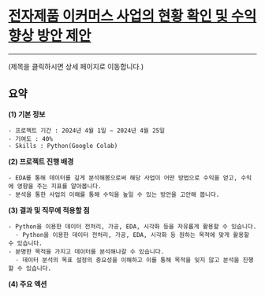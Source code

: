 # [전자제품 이커머스 사업의 현황 확인 및 수익 향상 방안 제안]()
---
(제목을 클릭하시면 상세 페이지로 이동합니다.)

## 요약
**(1) 기본 정보**
```
- 프로젝트 기간 : 2024년 4월 1일 ~ 2024년 4월 25일
- 기여도 : 40%
- Skills : Python(Google Colab)
```

**(2) 프로젝트 진행 배경**
```
- EDA를 통해 데이터를 깊게 분석해봄으로써 해당 사업이 어떤 방법으로 수익을 얻고, 수익에 영향을 주는 지표를 알아봅니다.
- 분석을 통한 사업의 이해를 통해 수익을 높일 수 있는 방안을 고안해 봅니다.
```

**(3) 결과 및 직무에 적용할 점**
```
- Python을 이용한 데이터 전처리, 가공, EDA, 시각화 등을 자유롭게 활용할 수 있습니다.
  · Python을 이용한 데이터 전처리, 가공, EDA, 시각화 등 원하는 목적에 맞게 활용할 수 있습니다.
- 분명한 목적을 가지고 데이터를 분석해나갈 수 있습니다.
  · 데이터 분석의 목표 설정의 중요성을 이해하고 이를 통해 목적을 잊지 않고 분석을 진행할 수 있습니다.
```

**(4) 주요 액션**  
